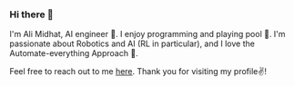 ### Hi there 👋



I'm Ali Midhat, AI engineer 🤖. I enjoy programming and playing pool 🎱.
I'm passionate about Robotics and AI (RL in particular), and I love the Automate-everything Approach 🤖.

Feel free to reach out to me <a href="mailto:info@alimidhat62@gmail.com">here</a>. Thank you for visiting my profile✌️!
